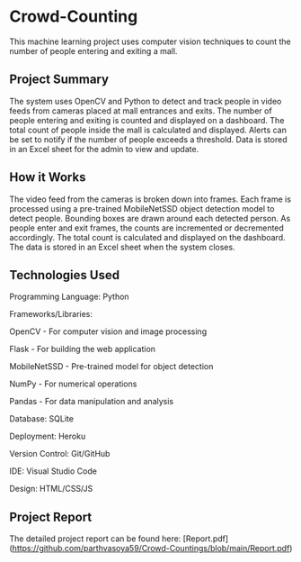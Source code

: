 # Crowd-Counting

This machine learning project uses computer vision techniques to count the number of people entering and exiting a mall.

## Project Summary
The system uses OpenCV and Python to detect and track people in video feeds from cameras placed at mall entrances and exits.
The number of people entering and exiting is counted and displayed on a dashboard.
The total count of people inside the mall is calculated and displayed.
Alerts can be set to notify if the number of people exceeds a threshold.
Data is stored in an Excel sheet for the admin to view and update.

## How it Works
The video feed from the cameras is broken down into frames.
Each frame is processed using a pre-trained MobileNetSSD object detection model to detect people.
Bounding boxes are drawn around each detected person.
As people enter and exit frames, the counts are incremented or decremented accordingly.
The total count is calculated and displayed on the dashboard.
The data is stored in an Excel sheet when the system closes.

## Technologies Used
Programming Language: Python

Frameworks/Libraries:

OpenCV - For computer vision and image processing

Flask - For building the web application

MobileNetSSD - Pre-trained model for object detection

NumPy - For numerical operations

Pandas - For data manipulation and analysis

Database: SQLite

Deployment: Heroku

Version Control: Git/GitHub

IDE: Visual Studio Code

Design: HTML/CSS/JS

## Project Report
The detailed project report can be found here: [Report.pdf] (https://github.com/parthvasoya59/Crowd-Countings/blob/main/Report.pdf)



